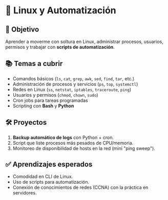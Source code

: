 # 🐧 Linux y Automatización

## 🎯 Objetivo
Aprender a moverme con soltura en Linux, administrar procesos, usuarios, permisos y trabajar con **scripts de automatización**.

## 📚 Temas a cubrir
- Comandos básicos (`ls`, `cat`, `grep`, `awk`, `sed`, `find`, `tar`, etc.)
- Administración de procesos y servicios (`ps`, `top`, `systemctl`)
- Redes en Linux (`ss`, `netstat`, `iptables`, `traceroute`, `ping`)
- Usuarios y permisos (`chmod`, `chown`, `sudo`)
- Cron jobs para tareas programadas
- Scripting con **Bash** y **Python**

## 🛠️ Proyectos
1. **Backup automático de logs** con Python + cron.  
2. Script que liste procesos más pesados de CPU/memoria.  
3. Monitoreo de disponibilidad de hosts en la red (mini "ping sweep").

## ✅ Aprendizajes esperados
- Comodidad en CLI de Linux.  
- Uso de scripts para automatización.  
- Conexión de conocimientos de redes (CCNA) con la práctica en servidores.  
